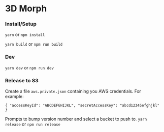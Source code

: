 # 3D Morph 



### Install/Setup
`yarn` or `npm install`

`yarn build` or `npm run build`

### Dev
`yarn dev` or `npm run dev`





### Release to S3
Create a file `aws.private.json` containing you AWS credentials. For example:

`{
"accessKeyId": "ABCDEFGHIJKL",
"secretAccessKey": "abcd12345efghjkl"
}`

Prompts to bump version number and select a bucket to push to.
`yarn release` or `npm run release` 
